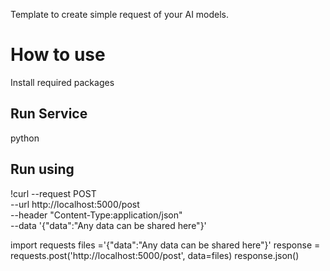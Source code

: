 Template to create simple request of your AI models.

# How to use

Install required packages

## Run Service
python 

## Run using
!curl --request POST \
--url http://localhost:5000/post \
--header "Content-Type:application/json" \
--data '{"data":"Any data can be shared here"}'


import requests
files ='{"data":"Any data can be shared here"}'
response = requests.post('http://localhost:5000/post', data=files)
response.json()
